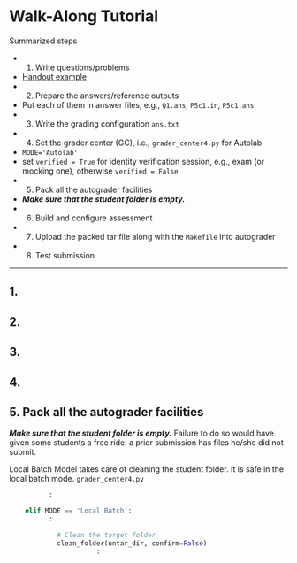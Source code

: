 # Walk-Along Tutorial

Summarized steps
* 1. Write questions/problems
 * [Handout example](https://github.com/tatpongkatanyukul/Autolab/blob/main/handout.pdf)
* 2. Prepare the answers/reference outputs
 * Put each of them in answer files, e.g., ```Q1.ans```, ```P5c1.in```, ```P5c1.ans```
* 3. Write the grading configuration ```ans.txt```
* 4. Set the grader center (GC), i.e., ```grader_center4.py``` for Autolab
 * ```MODE='Autolab'```
 * set ```verified = True``` for identity verification session, e.g., exam (or mocking one), otherwise ```verified = False```
* 5. Pack all the autograder facilities
 * ***Make sure that the student folder is empty.***
* 6. Build and configure assessment
* 7. Upload the packed tar file along with the ```Makefile``` into autograder
* 8. Test submission

---

## 1.

## 2.

## 3.

## 4.


## 5. Pack all the autograder facilities

***Make sure that the student folder is empty.*** Failure to do so would have given some students a free ride: a prior submission has files he/she did not submit.

Local Batch Model takes care of cleaning the student folder. It is safe in the local batch mode.
```grader_center4.py```
```Python
          :

    elif MODE == 'Local Batch':
          :

            # Clean the target folder
            clean_folder(untar_dir, confirm=False)
                      :
```

